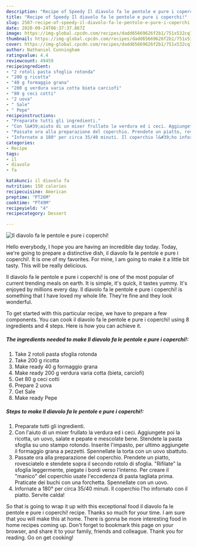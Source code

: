 ```yaml
---
description: "Recipe of Speedy Il diavolo fa le pentole e pure i coperchi!"
title: "Recipe of Speedy Il diavolo fa le pentole e pure i coperchi!"
slug: 2507-recipe-of-speedy-il-diavolo-fa-le-pentole-e-pure-i-coperchi
date: 2020-09-24T06:37:37.867Z
image: https://img-global.cpcdn.com/recipes/dadd65669626f2b1/751x532cq70/il-diavolo-fa-le-pentole-e-pure-i-coperchi-recipe-main-photo.jpg
thumbnail: https://img-global.cpcdn.com/recipes/dadd65669626f2b1/751x532cq70/il-diavolo-fa-le-pentole-e-pure-i-coperchi-recipe-main-photo.jpg
cover: https://img-global.cpcdn.com/recipes/dadd65669626f2b1/751x532cq70/il-diavolo-fa-le-pentole-e-pure-i-coperchi-recipe-main-photo.jpg
author: Nathaniel Cunningham
ratingvalue: 4.4
reviewcount: 49459
recipeingredient:
- "2 rotoli pasta sfoglia rotonda"
- "200 g ricotta"
- "40 g formaggio grana"
- "200 g verdura varia cotta bieta carciofi"
- "80 g ceci cotti"
- "2 uova"
- " Sale"
- " Pepe"
recipeinstructions:
- "Preparate tutti gli ingredienti."
- "Con l&#39;aiuto di un mixer frullato la verdura ed i ceci. Aggiungete poi la ricotta, un uovo, salate e pepate e mescolate bene. Stendete la pasta sfoglia su uno stampo rotondo. Inserite l&#39;impasto, per ultimo aggiungete il formaggio grana a pezzetti. Spennellate la torta con un uovo sbattuto."
- "Passate ora alla preparazione del coperchio. Prendete un piatto, rovesciatelo e stendete sopra il secondo rotolo di sfoglia. &#34;Rifilate&#34; la sfoglia leggermente, piegate i bordi verso l&#39;interno. Per creare il &#34;manico&#34; del coperchio usate l&#39;eccedenza di pasta tagliata prima. Praticate dei buchi con una forchetta. Spennellate con un uovo."
- "Infornate a 180° per circa 35/40 minuti. Il coperchio l&#39;ho infornato con il piatto. Servite calda!"
categories:
- Recipe
tags:
- il
- diavolo
- fa

katakunci: il diavolo fa 
nutrition: 158 calories
recipecuisine: American
preptime: "PT26M"
cooktime: "PT49M"
recipeyield: "4"
recipecategory: Dessert

---
```



![Il diavolo fa le pentole e pure i coperchi!](https://img-global.cpcdn.com/recipes/dadd65669626f2b1/751x532cq70/il-diavolo-fa-le-pentole-e-pure-i-coperchi-recipe-main-photo.jpg)

Hello everybody, I hope you are having an incredible day today. Today, we're going to prepare a distinctive dish, il diavolo fa le pentole e pure i coperchi!. It is one of my favorites. For mine, I am going to make it a little bit tasty. This will be really delicious.



Il diavolo fa le pentole e pure i coperchi! is one of the most popular of current trending meals on earth. It is simple, it's quick, it tastes yummy. It's enjoyed by millions every day. Il diavolo fa le pentole e pure i coperchi! is something that I have loved my whole life. They're fine and they look wonderful.


To get started with this particular recipe, we have to prepare a few components. You can cook il diavolo fa le pentole e pure i coperchi! using 8 ingredients and 4 steps. Here is how you can achieve it.

<!--inarticleads1-->

##### The ingredients needed to make Il diavolo fa le pentole e pure i coperchi!:

1. Take 2 rotoli pasta sfoglia rotonda
1. Take 200 g ricotta
1. Make ready 40 g formaggio grana
1. Make ready 200 g verdura varia cotta (bieta, carciofi)
1. Get 80 g ceci cotti
1. Prepare 2 uova
1. Get  Sale
1. Make ready  Pepe




<!--inarticleads2-->

##### Steps to make Il diavolo fa le pentole e pure i coperchi!:

1. Preparate tutti gli ingredienti.
1. Con l&#39;aiuto di un mixer frullato la verdura ed i ceci. Aggiungete poi la ricotta, un uovo, salate e pepate e mescolate bene. Stendete la pasta sfoglia su uno stampo rotondo. Inserite l&#39;impasto, per ultimo aggiungete il formaggio grana a pezzetti. Spennellate la torta con un uovo sbattuto.
1. Passate ora alla preparazione del coperchio. Prendete un piatto, rovesciatelo e stendete sopra il secondo rotolo di sfoglia. &#34;Rifilate&#34; la sfoglia leggermente, piegate i bordi verso l&#39;interno. Per creare il &#34;manico&#34; del coperchio usate l&#39;eccedenza di pasta tagliata prima. Praticate dei buchi con una forchetta. Spennellate con un uovo.
1. Infornate a 180° per circa 35/40 minuti. Il coperchio l&#39;ho infornato con il piatto. Servite calda!




So that is going to wrap it up with this exceptional food il diavolo fa le pentole e pure i coperchi! recipe. Thanks so much for your time. I am sure that you will make this at home. There is gonna be more interesting food in home recipes coming up. Don't forget to bookmark this page on your browser, and share it to your family, friends and colleague. Thank you for reading. Go on get cooking!
